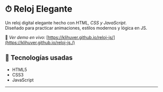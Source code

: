 # ⏱ Reloj Elegante

Un reloj digital elegante hecho con *HTML, CSS y JavaScript*.  
Diseñado para practicar animaciones, estilos modernos y lógica en JS.  

🔗 *Ver demo en vivo:* [https://klihuver.github.io/reloj-js/](https://klihuver.github.io/reloj-js./)

## 🚀 Tecnologías usadas
- HTML5  
- CSS3  
- JavaScript  

---
